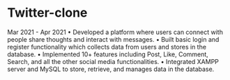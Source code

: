 # Twitter-clone
Mar 2021 - Apr 2021 • Developed a platform where users can connect with people share thoughts and interact with messages. • Built basic login and register functionality which collects data from users and stores in the database. • Implemented 10+ features including Post, Like, Comment, Search, and all the other social media functionalities. • Integrated XAMPP server and MySQL to store, retrieve, and manages data in the database.
